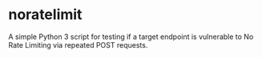 # noratelimit
A simple Python 3 script for testing if a target endpoint is vulnerable to No Rate Limiting via repeated POST requests. 
